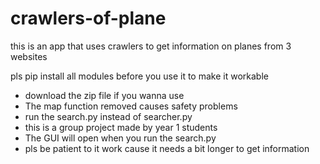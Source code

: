 # crawlers-of-plane

this is an app that uses crawlers to get information on planes from 3 websites

pls pip install all modules before you use it to make it workable

* download the zip file if you wanna use
* The map function removed causes safety problems
* run the search.py instead of searcher.py
* this is a group project made by year 1 students
* The GUI will open when you run the search.py
* pls be patient to it work cause it needs a bit longer to get information


